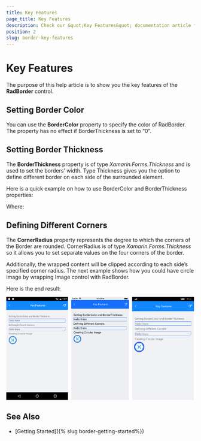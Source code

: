 ```yaml
---
title: Key Features
page_title: Key Features
description: Check our &quot;Key Features&quot; documentation article for Telerik Border for Xamarin control.
position: 2
slug: border-key-features
---
```


# Key Features

The purpose of this help article is to show you the key features of the **RadBorder** control. 

## Setting Border Color

You can use the **BorderColor** property to specify the color of RadBorder. The property has no effect if BorderThickness is set to “0”.

## Setting Border Thickness

The **BorderThickness** property is of type *Xamarin.Forms.Thickness* and is used to set the borders’ width. Type Thickness gives you the option to define different border on each side of the surrounded element.

Here is a quick example on how to use BorderColor and BorderThickness properties:

<snippet id='border-features-thickness'/>

Where:

<snippet id='xmlns-telerikprimitives'/>

## Defining Different Corners

The **CornerRadius** property represents the degree to which the corners of the Border are rounded. CornerRadius is of type *Xamarin.Forms.Thickness* so it allows you to set separate values on the four corners of the border. 

<snippet id='border-features-cornerradius'/>

Additionally, the wrapped content will be clipped according to each side’s specified corner radius. The next example shows how you could have circle image by wrapping Image control with RadBorder.

<snippet id='border-features-circularimage'/>

Here is the end result:

![Border Key Features Example](images/border-key-features.png)

## See Also

- [Getting Started]({% slug border-getting-started%})
